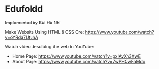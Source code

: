 # Edufoldd
Implemented by Bùi Hà Nhi

Make Website Using HTML &amp; CSS
Cre: https://www.youtube.com/watch?v=oYRda7UtuhA

Watch video descibing the web in YouTube:
- Home Page: https://www.youtube.com/watch?v=pxIAvXh3XwE
- About Page: https://www.youtube.com/watch?v=7wPHQwFaMdo